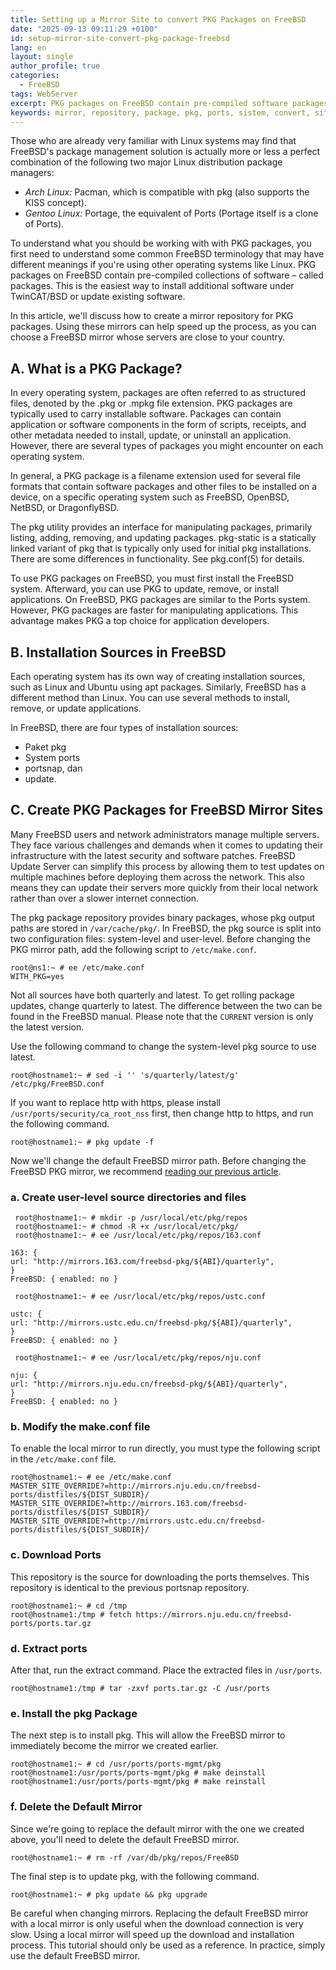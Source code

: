 ```yaml
---
title: Setting up a Mirror Site to convert PKG Packages on FreeBSD
date: "2025-09-13 09:11:29 +0100"
id: setup-mirror-site-convert-pkg-package-freebsd
lang: en
layout: single
author_profile: true
categories:
  - FreeBSD
tags: WebServer
excerpt: PKG packages on FreeBSD contain pre-compiled software packages – called packages. This is the easiest way to install additional software under TwinCAT/BSD or update existing software
keywords: mirror, repository, package, pkg, ports, sistem, convert, site
---
```


Those who are already very familiar with Linux systems may find that FreeBSD's package management solution is actually more or less a perfect combination of the following two major Linux distribution package managers:

- *Arch Linux:* Pacman, which is compatible with pkg (also supports the KISS concept).
- *Gentoo Linux:* Portage, the equivalent of Ports (Portage itself is a clone of Ports).

To understand what you should be working with with PKG packages, you first need to understand some common FreeBSD terminology that may have different meanings if you're using other operating systems like Linux. PKG packages on FreeBSD contain pre-compiled collections of software – called packages. This is the easiest way to install additional software under TwinCAT/BSD or update existing software.

In this article, we'll discuss how to create a mirror repository for PKG packages. Using these mirrors can help speed up the process, as you can choose a FreeBSD mirror whose servers are close to your country.

## A. What is a PKG Package?

In every operating system, packages are often referred to as structured files, denoted by the .pkg or .mpkg file extension. PKG packages are typically used to carry installable software. Packages can contain application or software components in the form of scripts, receipts, and other metadata needed to install, update, or uninstall an application. However, there are several types of packages you might encounter on each operating system.

In general, a PKG package is a filename extension used for several file formats that contain software packages and other files to be installed on a device, on a specific operating system such as FreeBSD, OpenBSD, NetBSD, or DragonflyBSD.

The pkg utility provides an interface for manipulating packages, primarily listing, adding, removing, and updating packages. pkg-static is a statically linked variant of pkg that is typically only used for initial pkg installations. There are some differences in functionality. See pkg.conf(5) for details.

To use PKG packages on FreeBSD, you must first install the FreeBSD system. Afterward, you can use PKG to update, remove, or install applications. On FreeBSD, PKG packages are similar to the Ports system. However, PKG packages are faster for manipulating applications. This advantage makes PKG a top choice for application developers.

## B. Installation Sources in FreeBSD

Each operating system has its own way of creating installation sources, such as Linux and Ubuntu using apt packages. Similarly, FreeBSD has a different method than Linux. You can use several methods to install, remove, or update applications.

In FreeBSD, there are four types of installation sources:
- Paket pkg
- System ports
- portsnap, dan
- update.

## C. Create PKG Packages for FreeBSD Mirror Sites

Many FreeBSD users and network administrators manage multiple servers. They face various challenges and demands when it comes to updating their infrastructure with the latest security and software patches. FreeBSD Update Server can simplify this process by allowing them to test updates on multiple machines before deploying them across the network. This also means they can update their servers more quickly from their local network rather than over a slower internet connection.

The pkg package repository provides binary packages, whose pkg output paths are stored in `/var/cache/pkg/`. In FreeBSD, the pkg source is split into two configuration files: system-level and user-level. Before changing the PKG mirror path, add the following script to `/etc/make.conf`.

```
root@ns1:~ # ee /etc/make.conf
WITH_PKG=yes
```

Not all sources have both quarterly and latest. To get rolling package updates, change quarterly to latest. The difference between the two can be found in the FreeBSD manual. Please note that the `CURRENT` version is only the latest version.

Use the following command to change the system-level pkg source to use latest.

```
root@hostname1:~ # sed -i '' 's/quarterly/latest/g' /etc/pkg/FreeBSD.conf
```

If you want to replace http with https, please install `/usr/ports/security/ca_root_nss` first, then change http to https, and run the following command.

```
root@hostname1:~ # pkg update -f
```

Now we'll change the default FreeBSD mirror path. Before changing the FreeBSD PKG mirror, we recommend [reading our previous article](https://unixwinbsd.site/freebsd/update-upgrade-pkg-ports-package-binary-freebsd).


### a. Create user-level source directories and files

```
 root@hostname1:~ # mkdir -p /usr/local/etc/pkg/repos
 root@hostname1:~ # chmod -R +x /usr/local/etc/pkg/
 root@hostname1:~ # ee /usr/local/etc/pkg/repos/163.conf
 
163: {
url: "http://mirrors.163.com/freebsd-pkg/${ABI}/quarterly",
}
FreeBSD: { enabled: no }
```

```
 root@hostname1:~ # ee /usr/local/etc/pkg/repos/ustc.conf
 
ustc: {
url: "http://mirrors.ustc.edu.cn/freebsd-pkg/${ABI}/quarterly",
}
FreeBSD: { enabled: no }
```

```
 root@hostname1:~ # ee /usr/local/etc/pkg/repos/nju.conf
 
nju: {
url: "http://mirrors.nju.edu.cn/freebsd-pkg/${ABI}/quarterly",
}
FreeBSD: { enabled: no }
```

### b. Modify the make.conf file

To enable the local mirror to run directly, you must type the following script in the `/etc/make.conf` file.

```
root@hostname1:~ # ee /etc/make.conf
MASTER_SITE_OVERRIDE?=http://mirrors.nju.edu.cn/freebsd-ports/distfiles/${DIST_SUBDIR}/
MASTER_SITE_OVERRIDE?=http://mirrors.163.com/freebsd-ports/distfiles/${DIST_SUBDIR}/
MASTER_SITE_OVERRIDE?=http://mirrors.ustc.edu.cn/freebsd-ports/distfiles/${DIST_SUBDIR}/
```

### c. Download Ports
This repository is the source for downloading the ports themselves. This repository is identical to the previous portsnap repository.

```
root@hostname1:~ # cd /tmp
root@hostname1:/tmp # fetch https://mirrors.nju.edu.cn/freebsd-ports/ports.tar.gz
```

### d. Extract ports

After that, run the extract command. Place the extracted files in `/usr/ports`.

```
root@hostname1:/tmp # tar -zxvf ports.tar.gz -C /usr/ports
```

### e. Install the pkg Package

The next step is to install pkg. This will allow the FreeBSD mirror to immediately become the mirror we created earlier.

```
root@hostname1:~ # cd /usr/ports/ports-mgmt/pkg
root@hostname1:/usr/ports/ports-mgmt/pkg # make deinstall
root@hostname1:/usr/ports/ports-mgmt/pkg # make reinstall
```

### f. Delete the Default Mirror

Since we're going to replace the default mirror with the one we created above, you'll need to delete the default FreeBSD mirror.

```
root@hostname1:~ # rm -rf /var/db/pkg/repos/FreeBSD
```

The final step is to update pkg, with the following command.

```
root@hostname1:~ # pkg update && pkg upgrade
```

Be careful when changing mirrors. Replacing the default FreeBSD mirror with a local mirror is only useful when the download connection is very slow. Using a local mirror will speed up the download and installation process. This tutorial should only be used as a reference. In practice, simply use the default FreeBSD mirror.